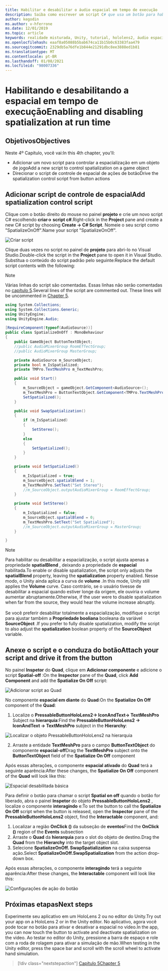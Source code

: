 ```yaml
---
title: Habilitar e desabilitar o áudio espacial em tempo de execução
description: Saiba como escrever um script C# que usa um botão para habilitar e desabilitar a espacial de áudio em tempo de execução.
author: kegodin
ms.author: v-hferrone
ms.date: 12/01/2019
ms.topic: article
keywords: realidade misturada, Unity, tutorial, hololens2, áudio espacial, MRTK, kit de ferramentas de realidade mista, UWP, Windows 10, HRTF, função de transferência relacionada ao cabeçalho, reverberação, Microsoft Spatializer
ms.openlocfilehash: eaaf8a05088b5bab674ca11b15b0c63383faa479
ms.sourcegitcommit: 2329db5a76dfe1b844e21291dbc8ee3888ed1b81
ms.translationtype: MT
ms.contentlocale: pt-BR
ms.lasthandoff: 01/08/2021
ms.locfileid: "98007336"
---
```

# <a name="enabling-and-disabling-spatialization-at-run-time"></a><span data-ttu-id="171ed-104">Habilitando e desabilitando a espacial em tempo de execução</span><span class="sxs-lookup"><span data-stu-id="171ed-104">Enabling and disabling spatialization at run time</span></span>

## <a name="objectives"></a><span data-ttu-id="171ed-105">Objetivos</span><span class="sxs-lookup"><span data-stu-id="171ed-105">Objectives</span></span>

<span data-ttu-id="171ed-106">Neste 4º Capítulo, você vai:</span><span class="sxs-lookup"><span data-stu-id="171ed-106">In this 4th chapter, you'll:</span></span>
* <span data-ttu-id="171ed-107">Adicionar um novo script para controlar a espacialização em um objeto de jogo</span><span class="sxs-lookup"><span data-stu-id="171ed-107">Add a new script to control spatialization on a game object</span></span>
* <span data-ttu-id="171ed-108">Direcionar o script de controle de espacial de ações de botão</span><span class="sxs-lookup"><span data-stu-id="171ed-108">Drive the spatialization control script from button actions</span></span>

## <a name="add-spatialization-control-script"></a><span data-ttu-id="171ed-109">Adicionar script de controle de espacial</span><span class="sxs-lookup"><span data-stu-id="171ed-109">Add spatialization control script</span></span>

<span data-ttu-id="171ed-110">Clique com o botão direito do mouse no painel **projeto** e crie um novo script C# escolhendo **criar-> script c#**.</span><span class="sxs-lookup"><span data-stu-id="171ed-110">Right-click in the **Project** pane and create a new C# script by choosing **Create -> C# Script**.</span></span> <span data-ttu-id="171ed-111">Nomeie o seu script como "SpatializeOnOff".</span><span class="sxs-lookup"><span data-stu-id="171ed-111">Name your script "SpatializeOnOff".</span></span>

![Criar script](images/spatial-audio/create-script.png)

<span data-ttu-id="171ed-113">Clique duas vezes no script no painel de **projeto** para abri-lo no Visual Studio.</span><span class="sxs-lookup"><span data-stu-id="171ed-113">Double-click the script in the **Project** pane to open it in Visual Studio.</span></span> <span data-ttu-id="171ed-114">Substitua o conteúdo do script padrão pelo seguinte:</span><span class="sxs-lookup"><span data-stu-id="171ed-114">Replace the default script contents with the following:</span></span>

> [!NOTE]
> <span data-ttu-id="171ed-115">Várias linhas do script são comentadas. Essas linhas não serão comentadas no [capítulo 5](unity-spatial-audio-ch5.md).</span><span class="sxs-lookup"><span data-stu-id="171ed-115">Several lines of the script are commented out. These lines will be uncommented in [Chapter 5](unity-spatial-audio-ch5.md).</span></span>

```c#
using System.Collections;
using System.Collections.Generic;
using UnityEngine;
using UnityEngine.Audio;

[RequireComponent(typeof(AudioSource))]
public class SpatializeOnOff : MonoBehaviour
{
    public GameObject ButtonTextObject;
    //public AudioMixerGroup RoomEffectGroup;
    //public AudioMixerGroup MasterGroup;

    private AudioSource m_SourceObject;
    private bool m_IsSpatialized;
    private TMPro.TextMeshPro m_TextMeshPro;

    public void Start()
    {
        m_SourceObject = gameObject.GetComponent<AudioSource>();
        m_TextMeshPro = ButtonTextObject.GetComponent<TMPro.TextMeshPro>();
        SetSpatialized();
    }

    public void SwapSpatialization()
    {
        if (m_IsSpatialized)
        {
            SetStereo();
        }
        else
        {
            SetSpatialized();
        }
    }

    private void SetSpatialized()
    {
        m_IsSpatialized = true;
        m_SourceObject.spatialBlend = 1;
        m_TextMeshPro.SetText("Set Stereo");
        //m_SourceObject.outputAudioMixerGroup = RoomEffectGroup;
    }

    private void SetStereo()
    {
        m_IsSpatialized = false;
        m_SourceObject.spatialBlend = 0;
        m_TextMeshPro.SetText("Set Spatialized");
        //m_SourceObject.outputAudioMixerGroup = MasterGroup;
    }

}
```

> [!NOTE]
> <span data-ttu-id="171ed-116">Para habilitar ou desabilitar a espacialização, o script ajusta apenas a propriedade **spatialBlend** , deixando a propriedade de **espacial** habilitada.</span><span class="sxs-lookup"><span data-stu-id="171ed-116">To enable or disable spatialization, the script only adjusts the **spatialBlend** property, leaving the **spatialization** property enabled.</span></span> <span data-ttu-id="171ed-117">Nesse modo, o Unity ainda aplica a curva de **volume** .</span><span class="sxs-lookup"><span data-stu-id="171ed-117">In this mode, Unity still applies the **Volume** curve.</span></span> <span data-ttu-id="171ed-118">Caso contrário, se o usuário tivesse de desabilitar a espacial quando estiver longe da origem, ele ouviria o volume aumentar abruptamente.</span><span class="sxs-lookup"><span data-stu-id="171ed-118">Otherwise, if the user were to disable spatialization when far from the source, they would hear the volume increase abruptly.</span></span> <br> <br>
> <span data-ttu-id="171ed-119">Se você preferir desabilitar totalmente a espacialização, modifique o script para ajustar também a **Propriedade booliana** booleana da variável **SourceObject** .</span><span class="sxs-lookup"><span data-stu-id="171ed-119">If you prefer to fully disable spatialization, modify the script to also adjust the **spatialization** boolean property of the **SourceObject** variable.</span></span>

## <a name="attach-your-script-and-drive-it-from-the-button"></a><span data-ttu-id="171ed-120">Anexe o script e o conduza do botão</span><span class="sxs-lookup"><span data-stu-id="171ed-120">Attach your script and drive it from the button</span></span>

<span data-ttu-id="171ed-121">No painel **Inspetor** do **Quad**, clique em **Adicionar componente** e adicione o script **Spatial-off** :</span><span class="sxs-lookup"><span data-stu-id="171ed-121">On the **Inspector** pane of the **Quad**, click **Add Component** and add the **Spatialize On Off** script:</span></span>

![Adicionar script ao Quad](images/spatial-audio/add-script-to-quad.png)

<span data-ttu-id="171ed-123">No componente **espacial em diante** do **Quad**:</span><span class="sxs-lookup"><span data-stu-id="171ed-123">On the **Spatialize On Off** component of the **Quad**:</span></span>
1. <span data-ttu-id="171ed-124">Localize o **PressableButtonHoloLens2-> IconAndText-> TextMeshPro** Subject na **hierarquia**:</span><span class="sxs-lookup"><span data-stu-id="171ed-124">Find the **PressableButtonHoloLens2 -> IconAndText -> TextMeshPro** subject in the **Hierarchy**:</span></span>

![Localizar o objeto PressableButtonHoloLens2 na hierarquia](images/spatial-audio/pressable-button-object.png)

2. <span data-ttu-id="171ed-126">Arraste a entidade **TextMeshPro** para o campo **ButtonTextObject** do componente **espacial-off**</span><span class="sxs-lookup"><span data-stu-id="171ed-126">Drag the **TextMeshPro** subject onto the **ButtonTextObject** field of the **Spatialize On Off** component</span></span>

<span data-ttu-id="171ed-127">Após essas alterações, o componente **espacial ativado** do **Quad** terá a seguinte aparência:</span><span class="sxs-lookup"><span data-stu-id="171ed-127">After these changes, the **Spatialize On Off** component of the **Quad** will look like this:</span></span>

![Espacial desabilitada básica](images/spatial-audio/spatialize-on-off-basic.png)

<span data-ttu-id="171ed-129">Para definir o botão para chamar o script **Spatial on off** quando o botão for liberado, abra o painel **Inspetor** do objeto **PressableButtonHoloLens2** , localize o componente **interagindo** e:</span><span class="sxs-lookup"><span data-stu-id="171ed-129">To set the button to call the **Spatialize On Off** script when the button is released, open the **Inspector** pane of the **PressableButtonHoloLens2** object, find the **Interactable** component, and:</span></span>
1. <span data-ttu-id="171ed-130">Localizar a região **OnClick ()** da subseção de **eventos**</span><span class="sxs-lookup"><span data-stu-id="171ed-130">Find the **OnClick ()** region of the **Events** subsection</span></span>
2. <span data-ttu-id="171ed-131">Arraste o **Quad** da **hierarquia** para o slot do objeto de destino.</span><span class="sxs-lookup"><span data-stu-id="171ed-131">Drag the **Quad** from the **Hierarchy** into the target object slot.</span></span>
3. <span data-ttu-id="171ed-132">Selecione **SpatializeOnOff. SwapSpatialization** na caixa suspensa ação.</span><span class="sxs-lookup"><span data-stu-id="171ed-132">Select **SpatializeOnOff.SwapSpatialization** from the action drop-down box.</span></span>

<span data-ttu-id="171ed-133">Após essas alterações, o componente **interagindo** terá a seguinte aparência:</span><span class="sxs-lookup"><span data-stu-id="171ed-133">After these changes, the **Interactable** component will look like this:</span></span>

![Configurações de ação do botão](images/spatial-audio/button-action-settings.png)

## <a name="next-steps"></a><span data-ttu-id="171ed-135">Próximas etapas</span><span class="sxs-lookup"><span data-stu-id="171ed-135">Next steps</span></span>

<span data-ttu-id="171ed-136">Experimente seu aplicativo em um HoloLens 2 ou no editor do Unity.</span><span class="sxs-lookup"><span data-stu-id="171ed-136">Try out your app on a HoloLens 2 or in the Unity editor.</span></span> <span data-ttu-id="171ed-137">No aplicativo, agora você pode tocar no botão para ativar e desativar a espacial no vídeo.</span><span class="sxs-lookup"><span data-stu-id="171ed-137">In the app, you can now touch the button to activate and deactivate spatialization on the video.</span></span> <span data-ttu-id="171ed-138">Ao testar no editor do Unity, pressione a barra de espaço e role com a roda de rolagem para ativar a simulação de mão.</span><span class="sxs-lookup"><span data-stu-id="171ed-138">When testing in the Unity editor, press the space bar and scroll with the scroll wheel to activate hand simulation.</span></span> 

> [!div class="nextstepaction"]
> [<span data-ttu-id="171ed-139">Capítulo 5</span><span class="sxs-lookup"><span data-stu-id="171ed-139">Chapter 5</span></span>](unity-spatial-audio-ch5.md) 

